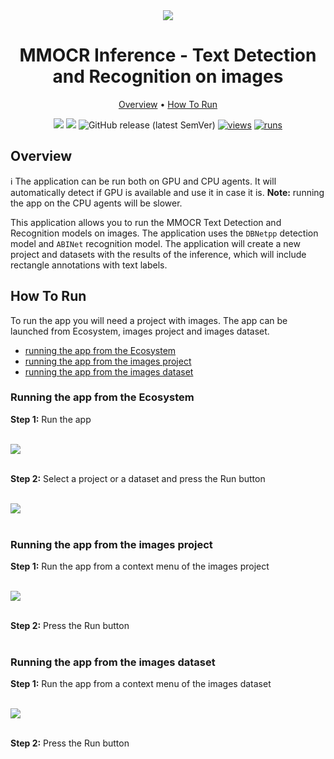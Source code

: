 <div align="center" markdown>
<img src="https://github-production-user-asset-6210df.s3.amazonaws.com/118521851/262653323-44374612-28aa-4750-81df-c43efd561aa6.png"/>

# MMOCR Inference - Text Detection and Recognition on images

<p align="center">
  <a href="#Overview">Overview</a> •
  <a href="#How-To-Run">How To Run</a>
</p>

[![](https://img.shields.io/badge/supervisely-ecosystem-brightgreen)](https://ecosystem.supervise.ly/apps/supervisely-ecosystem/mmocr-inference)
[![](https://img.shields.io/badge/slack-chat-green.svg?logo=slack)](https://supervise.ly/slack)
![GitHub release (latest SemVer)](https://img.shields.io/github/v/release/supervisely-ecosystem/mmocr-inference)
[![views](https://app.supervise.ly/img/badges/views/supervisely-ecosystem/mmocr-inference.png)](https://supervise.ly)
[![runs](https://app.supervise.ly/img/badges/runs/supervisely-ecosystem/mmocr-inference.png)](https://supervise.ly)

</div>

## Overview

ℹ️ The application can be run both on GPU and CPU agents. It will automatically detect if GPU is available and use it in case it is. **Note:** running the app on the CPU agents will be slower.

This application allows you to run the MMOCR Text Detection and Recognition models on images. The application uses the `DBNetpp` detection model and `ABINet` recognition model. The application will create a new project and datasets with the results of the inference, which will include rectangle annotations with text labels.

## How To Run

To run the app you will need a project with images. The app can be launched from Ecosystem, images project and images dataset.

- [running the app from the Ecosystem](#running-the-app-from-the-ecosystem)
- [running the app from the images project](#running-the-app-from-the-images-project)
- [running the app from the images dataset](#running-the-app-from-the-images-dataset)

### Running the app from the Ecosystem

**Step 1:** Run the app<br><br>

<img src="https://github-production-user-asset-6210df.s3.amazonaws.com/118521851/262659619-a643c84d-1418-456e-9110-ec107dbe4601.png"/><br><br>

**Step 2:** Select a project or a dataset and press the Run button<br><br>

<img src="https://github-production-user-asset-6210df.s3.amazonaws.com/118521851/262659634-4f0a1037-4af9-4516-9c53-fad3576b2816.png"/><br><br>

### Running the app from the images project

**Step 1:** Run the app from a context menu of the images project<br><br>

<img src="https://github-production-user-asset-6210df.s3.amazonaws.com/118521851/262659643-f9d07c69-864d-4aaf-9331-84322d6df4ef.png"/><br><br>

**Step 2:** Press the Run button<br><br>

### Running the app from the images dataset

**Step 1:** Run the app from a context menu of the images dataset<br><br>

<img src="https://github-production-user-asset-6210df.s3.amazonaws.com/118521851/262659651-929f09b6-35e3-4473-961f-8696fa4ba9fc.png"/><br><br>

**Step 2:** Press the Run button<br><br>
